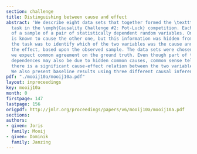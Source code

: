 ```yaml
---
section: challenge
title: Distinguishing between cause and effect
abstract: 'We describe eight data sets that together formed the \texttt{CauseEffectPairs}
  task in the \emph{Causality Challenge #2: Pot-Luck} competition. Each set consists
  of a sample of a pair of statistically dependent random variables. One variable
  is known to cause the other one, but this information was hidden from the participants;
  the task was to identify which of the two variables was the cause and which one
  the effect, based upon the observed sample. The data sets were chosen such that
  we expect common agreement on the ground truth. Even though part of the statistical
  dependences may also be due to hidden common causes, common sense tells us that
  there is a significant cause-effect relation between the two variables in each pair.
  We also present baseline results using three different causal inference methods.'
pdf: "./mooij10a/mooij10a.pdf"
layout: inproceedings
key: mooij10a
month: 0
firstpage: 147
lastpage: 156
origpdf: http://jmlr.org/proceedings/papers/v6/mooij10a/mooij10a.pdf
sections: 
authors:
- given: Joris
  family: Mooij
- given: Dominik
  family: Janzing
---
```

